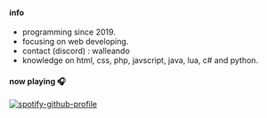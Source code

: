 #### info

- programming since 2019.
- focusing on web developing.
- contact (discord) : walleando
- knowledge on html, css, php, javscript, java, lua, c# and python.

#### now playing 🎧

[![spotify-github-profile](https://spotify-github-profile.kittinanx.com/api/view?uid=31wqhhpklv5bmxolevre4wioe7ji&cover_image=true&theme=novatorem&show_offline=false&background_color=121212&interchange=false&bar_color=53b14f&bar_color_cover=true)](https://spotify-github-profile.kittinanx.com/api/view?uid=31wqhhpklv5bmxolevre4wioe7ji&redirect=true)
